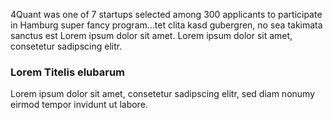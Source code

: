 4Quant was one of 7 startups selected among 300 applicants to participate in Hamburg super fancy program...tet clita kasd gubergren, no sea takimata sanctus est Lorem ipsum dolor sit amet. Lorem ipsum dolor sit amet, consetetur sadipscing elitr.

<!-- Titles need to be at least ### so h3 -->

### Lorem Titelis elubarum

Lorem ipsum dolor sit amet, consetetur sadipscing elitr, sed diam nonumy eirmod tempor invidunt ut labore.
